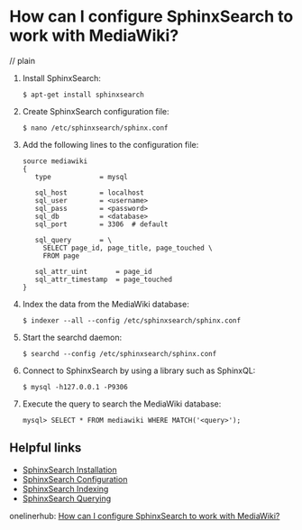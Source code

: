 # How can I configure SphinxSearch to work with MediaWiki?
// plain

1. Install SphinxSearch:
   ```
   $ apt-get install sphinxsearch
   ```
2. Create SphinxSearch configuration file:
   ```
   $ nano /etc/sphinxsearch/sphinx.conf
   ```
3. Add the following lines to the configuration file:
   ```
   source mediawiki
   {
      type            = mysql

      sql_host        = localhost
      sql_user        = <username>
      sql_pass        = <password>
      sql_db          = <database>
      sql_port        = 3306  # default

      sql_query       = \
        SELECT page_id, page_title, page_touched \
        FROM page

      sql_attr_uint       = page_id
      sql_attr_timestamp  = page_touched
   }
   ```
4. Index the data from the MediaWiki database:
   ```
   $ indexer --all --config /etc/sphinxsearch/sphinx.conf
   ```
5. Start the searchd daemon:
   ```
   $ searchd --config /etc/sphinxsearch/sphinx.conf
   ```
6. Connect to SphinxSearch by using a library such as SphinxQL:
   ```
   $ mysql -h127.0.0.1 -P9306
   ```
7. Execute the query to search the MediaWiki database:
   ```
   mysql> SELECT * FROM mediawiki WHERE MATCH('<query>');
   ```

## Helpful links

- [SphinxSearch Installation](http://sphinxsearch.com/docs/current.html#installing)
- [SphinxSearch Configuration](http://sphinxsearch.com/docs/current.html#conf-overview)
- [SphinxSearch Indexing](http://sphinxsearch.com/docs/current.html#indexing-overview)
- [SphinxSearch Querying](http://sphinxsearch.com/docs/current.html#querying-overview)

onelinerhub: [How can I configure SphinxSearch to work with MediaWiki?](https://onelinerhub.com/sphinxsearch/how-can-i-configure-sphinxsearch-to-work-with-mediawiki)